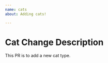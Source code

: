```yaml
---
name: cats
about: Adding cats!

---
```


# Cat Change Description
This PR is to add a new cat type.
